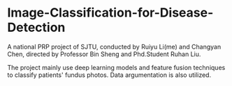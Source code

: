 # Image-Classification-for-Disease-Detection

A national PRP project of SJTU, conducted by Ruiyu Li(me) and Changyan Chen, directed by Professor Bin Sheng and Phd.Student Ruhan Liu.

The project mainly use deep learning models and feature fusion techniques to classify patients' fundus photos. Data argumentation is also utilized.
